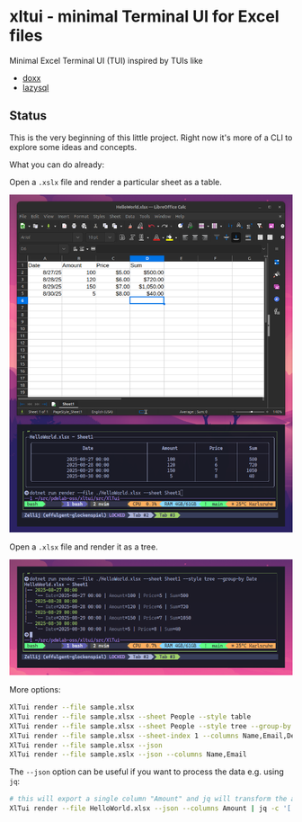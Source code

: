 # xltui - minimal Terminal UI for Excel files

Minimal Excel Terminal UI (TUI) inspired by TUIs like

* [doxx](https://github.com/bgreenwell/doxx)
* [lazysql](https://github.com/jorgerojas26/lazysql)

## Status

This is the very beginning of this little project. Right now it's more of a CLI to explore some ideas and concepts.

What you can do already:

Open a `.xslx` file and render a particular sheet as a table.

![](assets/screenshot-xltui-helloworld.png)

Open a `.xlsx` file and render it as a tree.

![](assets/screenshot-xltui-tree.png)

More options:

```bash
XlTui render --file sample.xlsx
XlTui render --file sample.xlsx --sheet People --style table
XlTui render --file sample.xlsx --sheet People --style tree --group-by Department
XlTui render --file sample.xlsx --sheet-index 1 --columns Name,Email,Dept
XlTui render --file sample.xlsx --json
XlTui render --file sample.xslx --json --columns Name,Email
```

The `--json` option can be useful if you want to process the data e.g. using `jq`:

```bash
# this will export a single column "Amount" and jq will transform the array to an array of strings:
XlTui render --file HelloWorld.xlsx --json --columns Amount | jq -c '[ .[] | .[] | to_entries[] | (.value // "") | tostring ]' 
```




